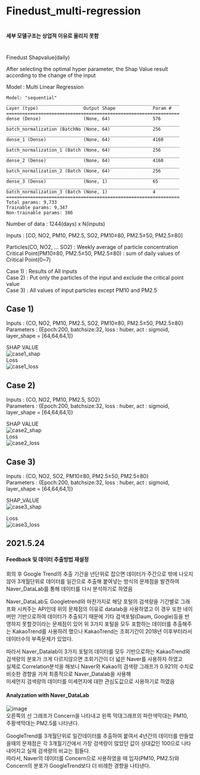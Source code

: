 # Finedust_multi-regression
#
#### 세부 모델구조는 상업적 이유로 올리지 못함   
#
Finedust Shapvalue(daily)

After selecting the optimal hyper parameter, the Shap Value result according to the change of the input

Model : Multi Linear Regression
```
Model: "sequential"
_________________________________________________________________
Layer (type)                 Output Shape              Param #   
=================================================================
dense (Dense)                (None, 64)                576       
_________________________________________________________________
batch_normalization (BatchNo (None, 64)                256       
_________________________________________________________________
dense_1 (Dense)              (None, 64)                4160      
_________________________________________________________________
batch_normalization_1 (Batch (None, 64)                256       
_________________________________________________________________
dense_2 (Dense)              (None, 64)                4160      
_________________________________________________________________
batch_normalization_2 (Batch (None, 64)                256       
_________________________________________________________________
dense_3 (Dense)              (None, 1)                 65        
_________________________________________________________________
batch_normalization_3 (Batch (None, 1)                 4         
=================================================================
Total params: 9,733
Trainable params: 9,347
Non-trainable params: 386
```
Number of data : 1244(days) x N(inputs)
   
Inputs : [CO, NO2, PM10, PM2.5, SO2, PM10≥80, PM2.5≥50, PM2.5≥80]
   
Particles(CO, NO2, ... SO2) : Weekly average of particle concentration   
Critical Point(PM10≥80, PM2.5≥50, PM2.5≥80) : sum of daily values of Critical Point(0~7)   
   
Case 1) : Results of All inputs   
Case 2) : Put only the particles of the input and exclude the critical point value   
Case 3) : All values ​​of input particles except PM10 and PM2.5   
   
## Case 1)   
Inputs : {CO, NO2, PM10, PM2.5, SO2, PM10≥80, PM2.5≥50, PM2.5≥80}   
Parameters : {Epoch:200, batchsize:32, loss : huber, act : sigmoid, layer_shape = [64,64,64,1]}

SHAP VALUE   
![case1_shap](https://user-images.githubusercontent.com/79160507/118438546-83522500-b71f-11eb-8477-16250faa7875.png)   
Loss   
![case1_loss](https://user-images.githubusercontent.com/79160507/118438581-906f1400-b71f-11eb-89ea-09d0a3f142c2.png)
   
## Case 2)   
Inputs : {CO, NO2, PM10, PM2.5, SO2}   
Parameters : {Epoch:200, batchsize:32, loss : huber, act : sigmoid, layer_shape = [64,64,64,1]}   
   
SHAP VALUE   
![case2_shap](https://user-images.githubusercontent.com/79160507/118438613-9c5ad600-b71f-11eb-9629-93214c78d809.png)   
Loss   
![case2_loss](https://user-images.githubusercontent.com/79160507/118438633-a41a7a80-b71f-11eb-9f8b-b7a4831d7cb9.png)   

## Case 3)   
Inputs : {CO, NO2, SO2, PM10≥80, PM2.5≥50, PM2.5≥80}   
Parameters : {Epoch:200, batchsize:32, loss : huber, act : sigmoid, layer_shape = [64,64,64,1]}
   
SHAP_VALUE    
![case3_shap](https://user-images.githubusercontent.com/79160507/118438679-b1d00000-b71f-11eb-9757-febc66862441.png)
   
Loss   
![case3_loss](https://user-images.githubusercontent.com/79160507/118438700-ba283b00-b71f-11eb-93e1-4e90d1f9da36.png)

## 2021.5.24   
#### Feedback 및 데이터 추출방법 재설정   
회의 후 Google Trend의 추출 기간을 년단위로 잡으면 데이터가 주간으로 밖에 나오지않아 3개월단위로 데이터를 일간으로 추출해 붙여넣는 방식의 문제점을 발견하여 Naver_DataLab를 통해 데이터를 다시 분석하기로 하였음   
   
Naver_DataLab도 Googletrend와 마찬가지로 해당 포털의 검색량을 기간별로 그래프화 시켜주는 API인데 위의 문제점의 이유로 datalab을 사용하였고 이 경우 또한 네이버만 기반으로하여 데이터가 추출되기 때문에 기타 검색포털(Daum, Google)등을 반영하지 못할것이라는 문제점이 있어 위 3가지 포털을 모두 포함하는 데이터를 추출해주는 KakaoTrend를 사용하려 했으나 KakaoTrend는 조회기간이 2018년 이후부터라서 데이터수의 부족문제가 있었다.   

따라서 Naver_Datalab이 3가지 포털의 데이터를 모두 기반으로하는 KakaoTrend와 검색량의 분포가 크게 다르지않으면 조회기간이 더 넓은 Naver를 사용하자 하였고   
실제로 Correlation분석을 해보니 Naver와 Kakao의 검색량 그래프가 0.921의 수치로 비슷한 경향을 가져 최종적으로 Naver_Datalab을 사용해   
미세먼지 검색량의 데이터를 미세먼지에 대한 관심도값으로 사용하기로 하였음
   
#### Analyzation with Naver_DataLab   
![image](https://user-images.githubusercontent.com/79160507/119428549-068b0080-bd48-11eb-92d8-2b762fd4d06d.png)   
오른쪽의 선 그래프가 Concern을 나타내고 왼쪽 막대그래프의 파란색막대는 PM10, 주황색막대는 PM2.5를 나타낸다.   

GoogleTrend를 3개월단위로 일간데이터를 추출하여 붙여서 4년간의 데이터를 만들었을때의 문제점은 각 3개월기간에서 가장 검색량이 많았던 값이 상대값인 100으로 나타내어지고 실제 검색량의 비교는 힘들다.   
따라서, Naver의 데이터를 Concern으로 사용하였을 때 입자(PM10, PM2.5)와 Concern의 분포가 GoogleTrend보다 더 비례한 경향을 나타낸다.



